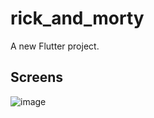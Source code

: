 # rick_and_morty

A new Flutter project.

## Screens

![image](https://github.com/ProstoAndr/rick_and_morty/assets/94610766/2018f782-171c-4684-96f6-80c8ead39016)

